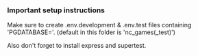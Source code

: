 ### Important setup instructions

Make sure to create .env.development & .env.test files containing 'PGDATABASE=<your-database-name>'. (default in this folder is 'nc_games(\_test)')

Also don't forget to install express and supertest.
